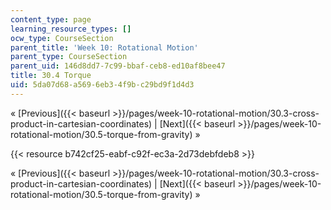 ```yaml
---
content_type: page
learning_resource_types: []
ocw_type: CourseSection
parent_title: 'Week 10: Rotational Motion'
parent_type: CourseSection
parent_uid: 146d8dd7-7c99-bbaf-ceb8-ed10af8bee47
title: 30.4 Torque
uid: 5da07d68-a569-6eb3-4f9b-c29bd9f1d4d3
---
```


« [Previous]({{< baseurl >}}/pages/week-10-rotational-motion/30.3-cross-product-in-cartesian-coordinates) | [Next]({{< baseurl >}}/pages/week-10-rotational-motion/30.5-torque-from-gravity) »

{{< resource b742cf25-eabf-c92f-ec3a-2d73debfdeb8 >}}

« [Previous]({{< baseurl >}}/pages/week-10-rotational-motion/30.3-cross-product-in-cartesian-coordinates) | [Next]({{< baseurl >}}/pages/week-10-rotational-motion/30.5-torque-from-gravity) »